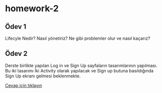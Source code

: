 # homework-2

## Ödev 1 

Lifecyle Nedir? Nasıl yönetiriz? Ne gibi problemler olur ve nasıl kaçarız?

## Ödev 2

Derste birlikte yapılan Log in ve Sign Up sayfaların tasarımlarının yapılması. Bu iki tasarımı İki Activity olarak yapılacak ve Sign up butuna basıldığında Sign Up ekranı gelmesi beklenmekte.

[Cevap için tıklayın](https://github.com/Pazarama-Android-Kotlin-Bootcamp/week-2-assignment-MuratCakin/blob/main/LogInApp.md.org)
